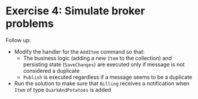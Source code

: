 # Exercise 4: Simulate broker problems

Follow up:
- Modify the handler for the `AddItem` command so that:
  - The business logic (adding a new `Item` to the collection) and persisting state (`SaveChanges`) are executed only if message is not considered a duplicate
  - `Publish` is executed regardless if a message seems to be a duplicate
- Run the solution to make sure that `Billing` receives a notification when `Item` of type `QuarkAndPotatoes` is added
